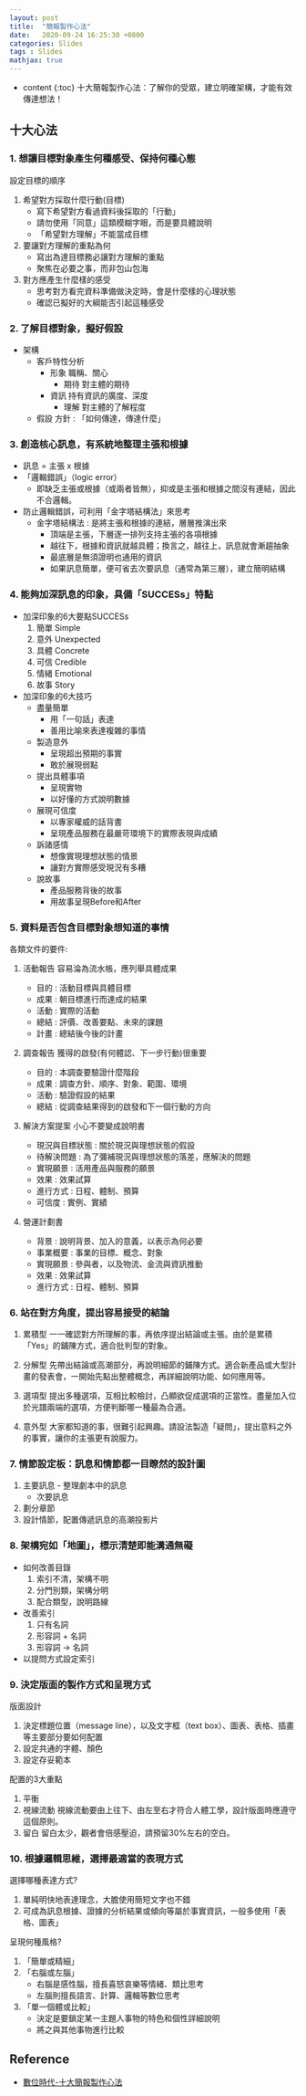 ```yaml
---
layout: post
title:  "簡報製作心法"
date:   2020-09-24 16:25:30 +0800
categories: Slides
tags : Slides
mathjax: true
---
```

* content 
{:toc}
十大簡報製作心法：了解你的受眾，建立明確架構，才能有效傳達想法！





## 十大心法

### 1.  想讓目標對象產生何種感受、保持何種心態
設定目標的順序
1. 希望對方採取什麼行動(目標)
    * 寫下希望對方看過資料後採取的「行動」
    * 請勿使用「同意」這類模糊字眼，而是要具體說明
    * 「希望對方理解」不能當成目標
2. 要讓對方理解的重點為何
    * 寫出為達目標務必讓對方理解的重點
    * 聚焦在必要之事，而非包山包海
3. 對方應產生什麼樣的感受
    * 思考對方看完資料準備做決定時，會是什麼樣的心理狀態
    * 確認已擬好的大綱能否引起這種感受

### 2.  了解目標對象，擬好假設
* 架構
    * 客戶特性分析
        * 形象
        職稱、關心
            * 期待
            對主體的期待
        * 資訊
        持有資訊的廣度、深度
            * 理解
            對主體的了解程度
    * 假設
    方針 : 「如何傳達，傳達什麼」

### 3.  創造核心訊息，有系統地整理主張和根據
* 訊息 = 主張 x 根據
* 「邏輯錯誤」（logic error）
    * 即缺乏主張或根據（或兩者皆無），抑或是主張和根據之間沒有連結，因此不合邏輯。
* 防止邏輯錯誤，可利用「金字塔結構法」來思考
    * 金字塔結構法 : 是將主張和根據的連結，層層推演出來
        * 頂端是主張，下層逐一排列支持主張的各項根據
        * 越往下，根據和資訊就越具體；換言之，越往上，訊息就會漸趨抽象
        * 最底層是無須證明也通用的資訊
        * 如果訊息簡單，便可省去次要訊息（通常為第三層），建立簡明結構

### 4.  能夠加深訊息的印象，具備「SUCCESs」特點
* 加深印象的6大要點SUCCESs
    1. 簡單 Simple
    2. 意外 Unexpected
    3. 具體 Concrete
    4. 可信 Credible
    5. 情緒 Emotional
    6. 故事 Story
* 加深印象的6大技巧
    * 盡量簡單
        * 用「一句話」表達
        * 善用比喻來表達複雜的事情
    * 製造意外
        * 呈現超出預期的事實
        * 敢於展現弱點
    * 提出具體事項
        * 呈現實物
        * 以好懂的方式說明數據
    * 展現可信度
        * 以專家權威的話背書
        * 呈現產品服務在最嚴苛環境下的實際表現與成績
    * 訴諸感情
        * 想像實現理想狀態的情景
        * 讓對方實際感受現況有多糟
    * 說故事
        * 產品服務背後的故事
        * 用故事呈現Before和After

### 5.  資料是否包含目標對象想知道的事情
各類文件的要件:
1. 活動報告
    容易淪為流水帳，應列舉具體成果
    * 目的 : 活動目標與具體目標
    * 成果 : 朝目標進行而達成的結果
    * 活動 : 實際的活動
    * 總結 : 評價、改善要點、未來的課題
    * 計畫 : 總結後今後的計畫
        
2. 調查報告
    獲得的啟發(有何體認、下一步行動)很重要
    * 目的 : 本調查要驗證什麼階段
    * 成果 : 調查方針、順序、對象、範圍、環境
    * 活動 : 驗證假設的結果
    * 總結 : 從調查結果得到的啟發和下一個行動的方向

3. 解決方案提案
    小心不要變成說明書
    * 現況與目標狀態 : 關於現況與理想狀態的假設
    * 待解決問題 : 為了彌補現況與理想狀態的落差，應解決的問題
    * 實現願景 : 活用產品與服務的願景
    * 效果 : 效果試算
    * 進行方式 : 日程、體制、預算
    * 可信度 : 實例、實績
4. 營運計劃書
    * 背景 : 說明背景、加入的意義，以表示為何必要
    * 事業概要 : 事業的目標、概念、對象
    * 實現願景 : 參與者，以及物流、金流與資訊推動
    * 效果 : 效果試算
    * 進行方式 : 日程、體制、預算

### 6.  站在對方角度，提出容易接受的結論
1. 累積型
一一確認對方所理解的事，再依序提出結論或主張。由於是累積「Yes」的鋪陳方式，適合批判型的對象。
 
2. 分解型
先帶出結論或高潮部分，再說明細節的鋪陳方式。適合新產品或大型計畫的發表會，一開始先點出整體概念，再詳細說明功能、如何應用等。
 
3. 選項型
提出多種選項，互相比較檢討，凸顯欲促成選項的正當性。盡量加入位於光譜兩端的選項，方便判斷哪一種最為合適。
 
4. 意外型
大家都知道的事，很難引起興趣。請設法製造「疑問」，提出意料之外的事實，讓你的主張更有說服力。

### 7.  情節設定板：訊息和情節都一目瞭然的設計圖
1. 主要訊息 - 整理劇本中的訊息
    * 次要訊息
2. 劃分章節
3. 設計情節，配置傳遞訊息的高潮投影片

### 8.  架構宛如「地圖」，標示清楚即能溝通無礙
* 如何改善目錄
    1. 索引不清，架構不明
    2. 分門別類，架構分明
    3. 配合類型，說明路線
* 改善索引
    1. 只有名詞
    2. 形容詞 + 名詞
    3. 形容詞 -> 名詞
* 以提問方式設定索引

### 9.  決定版面的製作方式和呈現方式
版面設計
1. 決定標題位置（message line），以及文字框（text box）、圖表、表格、插畫等主要部分要如何配置
2. 設定共通的字體、顏色
3. 設定存妥範本

配置的3大重點
1. 平衡
2. 視線流動
    視線流動要由上往下、由左至右才符合人體工學，設計版面時應遵守這個原則。
3. 留白
    留白太少，觀者會倍感壓迫，請預留30%左右的空白。

### 10. 根據邏輯思維，選擇最適當的表現方式
選擇哪種表達方式?
1. 單純明快地表達理念，大膽使用簡短文字也不錯
2. 可成為訊息根據、證據的分析結果或傾向等屬於事實資訊，一般多使用「表格、圖表」

呈現何種風格?
1. 「簡單或精細」
2. 「右腦或左腦」
    * 右腦是感性腦，擅長喜怒哀樂等情緒、類比思考
    * 左腦則擅長語言、計算、邏輯等數位思考
3. 「單一個體或比較」
    * 決定是要鎖定某一主題人事物的特色和個性詳細說明
    * 將之與其他事物進行比較

## Reference
* [數位時代-十大簡報製作心法](https://www.bnext.com.tw/article/44984/how-to-make-effective-briefing)